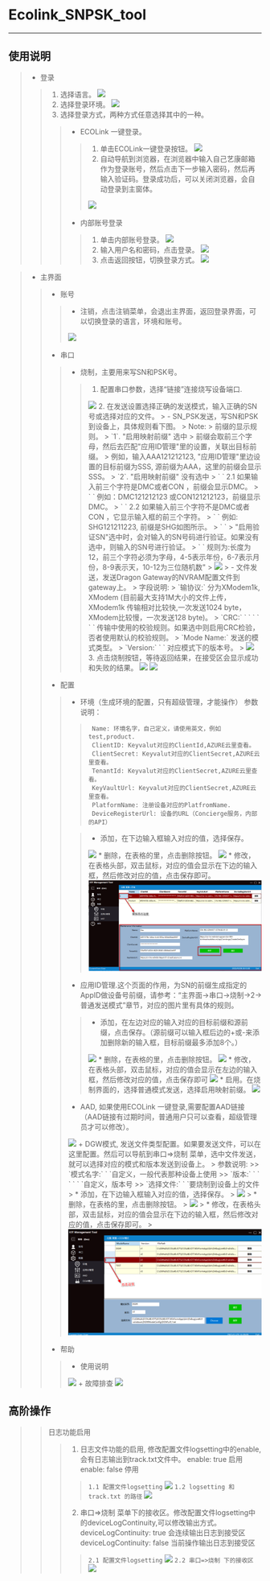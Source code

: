 # Ecolink_SNPSK_tool 
***
## 使用说明  
> * 登录
>>   1. 选择语言。
>>      <image src="/img/language.png">
>>   2. 选择登录环境。
>>      <image src="/img/env.png">
>>   3. 选择登录方式，两种方式任意选择其中的一种。
>>>    - ECOLink 一键登录。
>>>>    1. 单击ECOLink一键登录按钮。
>>>>        <image src="/img/ecolinkOneClickLogin.png">
>>>>    2. 自动导航到浏览器，在浏览器中输入自己艺康邮箱作为登录账号，然后点击下一步输入密码，然后再输入验证码。登录成功后，可以关闭浏览器，会自动登录到主窗体。
>>>>    <img src="/img/authentication.png"/>
>>>    - 内部账号登录
>>>>    1. 单击内部账号登录。
>>>>      <img src="/img/localAccountLogin.png"/>
>>>>    2. 输入用户名和密码，点击登录。
>>>>      <img src="/img/localAcountLogin_submit.png"/>
>>>>    3. 点击返回按钮，切换登录方式。
>>>>      <img src="/img/localAcountLogin_backup.png"/>

> * 主界面
>> - 账号
>>> + 注销，点击注销菜单，会退出主界面，返回登录界面，可以切换登录的语言，环境和账号。
>>>  <img src="/img/main_signout.png"/>
>> - 串口
>>> + 烧制，主要用来写SN和PSK号。
>>>> 1. 配置串口参数，选择“链接”连接烧写设备端口.
>>>>  <img src="/img/main_burndown_comsetting.png"/>
>>>> 2. 在发送设置选择正确的发送模式，输入正确的SN号或选择对应的文件。
>>>>>  - SN_PSK发送，写SN和PSK到设备上，具体规则看下图。
>>>>>    Note:
>>>>>    前缀的显示规则。
>>>>>   `1`. "启用映射前缀" 选中
>>>>>       前缀会取前三个字母，然后去匹配"应用ID管理"里的设置，关联出目标前缀。
>>>>>           例如，输入AAA121212123, "应用ID管理"里边设置的目标前缀为SSS, 源前缀为AAA，这里的前缀会显示SSS。
>>>>>   `2`. "启用映射前缀" 没有选中
>>>>>      ` `  2.1 如果输入前三个字符是DMC或者CON ，前缀会显示DMC。 
>>>>>      ` `    例如：DMC121212123 或CON121212123，前缀显示DMC。
>>>>>      ` `  2.2 如果输入前三个字符不是DMC或者CON ，它显示输入框的前三个字符。
>>>>>      ` `    例如: SHG121211223, 前缀是SHG如图所示。
>>>>>        `    `
>>>>>  "启用验证SN"选中时，会对输入的SN号码进行验证。如果没有选中，则输入的SN号进行验证。
>>>>>      ` `  规则为:长度为12，前三个字符必须为字母，4-5表示年份，6-7表示月份，8-9表示天，10-12为三位随机数"
>>>>>    <img src="/img/main_burndown_common.png"/>
>>>>>  - 文件发送，发送Dragon Gateway的NVRAM配置文件到gateway上。
>>>>>    字段说明:
>>>>>    `输协议:`   分为XModem1k, XModem (目前最大支持1M大小的文件上传，XModem1k 传输相对比较快,一次发送1024 byte，XModem比较慢，一次发送128 byte)。
>>>>>    `CRC:` ` ` ` ` ` ` 传输中使用的校验规则。如果选中则启用CRC检验，否者使用默认的校验规则。
>>>>>    `Mode Name:` 发送的模式类型。
>>>>>    `Version:` ` ` 对应模式下的版本号。
>>>>>    <img src="/img/main_burndown_file.png"/>
>>>> 3. 点击烧制按钮，等待返回结果，在接受区会显示成功和失败的结果。
>>>>   <img src="/img/main_burndown_burndown.png"/>
>>>>   <img src="/img/main_burndown_success.png"/>
>> - 配置
>>> + 环境（生成环境的配置，只有超级管理，才能操作）
>>>    参数说明：
>>>>      Name: 环境名字，自己定义，请使用英文，例如test,product.
>>>>      ClientID: Keyvalut对应的ClientId,AZURE云里查看。
>>>>      ClientSecret: Keyvalut对应的ClientSecret,AZURE云里查看。
>>>>      TenantId: Keyvalut对应的ClientSecret,AZURE云里查看。
>>>>      KeyVaultUrl: Keyvalut对应的ClientSecret,AZURE云里查看。
>>>>      PlatformName: 注册设备对应的PlatfromName. 
>>>>      DeviceRegisterUrl: 设备的URL（Concierge服务，内部的API）
>>>  
>>>> * 添加，在下边输入框输入对应的值，选择保存。
>>>> <img src="/img/main_env_save.png"/>
>>>> * 删除，在表格的里，点击删除按钮。
>>>> <img src="/img/main_env_delete.png"/>
>>>> * 修改，在表格头部，双击鼠标，对应的值会显示在下边的输入框，然后修改对应的值，点击保存即可。
>>>> <img src="img/main_env_modify.png"/>
>>> + 应用ID管理.这个页面的作用，为SN的前缀生成指定的AppID做设备号前缀，请参考：“主界面->串口->烧制->2->普通发送模式”章节，对应的图片里有具体的规则。
>>>> * 添加，在左边对应的输入对应的目标前缀和源前缀，点击保存。（源前缀可以输入框后边的+或-来添加删除新的输入框，目标前缀最多添加8个。）
>>>>  <img src="/img/main_application_add.png"/>
>>>> * 删除，在表格的里，点击删除按钮。
>>>> <img src="/img/main_application_delete.png"/>
>>>> * 修改，在表格头部，双击鼠标，对应的值会显示在左边的输入框，然后修改对应的值，点击保存即可
>>>> <img src="/img/main_application_modify.png"/>
>>>> * 启用。在烧制界面的，选择普通模式发送，选择启用映射前缀。
>>>> <img src="/img/main_application_enable.png"/>
>>> + AAD, 如果使用ECOLink 一键登录,需要配置AAD链接（AAD链接有过期时间，普通用户只可以查看，超级管理员才可以修改）。
>>> <img src="/img/main_setting_add.png"/>
>>> + DGW模式, 发送文件类型配置。如果要发送文件，可以在这里配置。然后可以导航到串口=>烧制 菜单，选中文件发送，就可以选择对应的模式和版本发送到设备上。
>>>> 参数说明:
>>>>> `模式名字:` ` `自定义，一般代表那种设备上使用
>>>>> `版本:`     ` ` ` ` ` `自定义，版本号
>>>>> `选择文件:` ` `要烧制到设备上的文件
>>>> * 添加，在下边输入框输入对应的值，选择保存。
>>>> <img src="/img/main_dgwmode_save.png"/>
>>>> * 删除，在表格的里，点击删除按钮。
>>>> <img src="/img/main_dgwmode_delete.png"/>
>>>> * 修改，在表格头部，双击鼠标，对应的值会显示在下边的输入框，然后修改对应的值，点击保存即可。
>>>> <img src="img/main_dgwmode_modify.png"/>
>> - 帮助
>>> + 使用说明
>>> <img src="/img/main_help_Instruction.png"/>  
>>> + 故障排查
>>> <img src="/img/main_help_Troubleshooting.png"/> 

## 高阶操作
>> 日志功能启用
>>> 1. 日志文件功能的启用, 修改配置文件logsetting中的enable, 会有日志输出到track.txt文件中。
>>>    enable: true 启用
>>>    enable: false 停用
>>>>  `1.1 配置文件logsetting`
>>>>  <img src="/img/log_1.png"/> 
>>>>  `1.2 logsetting 和 track.txt 的路径`
>>>>  <img src="/img/log_2.png"/> 
>>> 2. 串口=>烧制 菜单下的接收区。修改配置文件logsetting中的deviceLogContinuity,可以修改输出方式。
>>>    deviceLogContinuity: true 会连续输出日志到接受区
>>>    deviceLogContinuity: false 当前操作输出日志到接受区
>>>>  `2.1 配置文件logsetting`
>>>>  <img src="/img/Log_3.png"/> 
>>>>  `2.2 串口=>烧制 下的接收区`
>>>>  <img src="/img/log_4.png"/> 